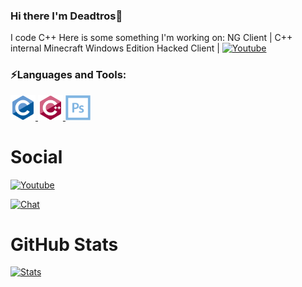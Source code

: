 ### Hi there I'm Deadtros👋

I code C++ Here is some something I'm working on:
NG Client | C++ internal Minecraft Windows Edition Hacked Client | [![Youtube](https://img.shields.io/badge/%20youtube-1567da.svg)](https://github.com/YDC-Deadly/NG-injector/releases)

### ⚡Languages and Tools:
<p align="left"> <a href="https://www.cprogramming.com/" target="_blank" rel="noreferrer"> <img src="https://raw.githubusercontent.com/devicons/devicon/master/icons/c/c-original.svg" alt="c" width="40" height="40"/> </a> <a href="https://www.w3schools.com/cpp/" target="_blank" rel="noreferrer"> <img src="https://raw.githubusercontent.com/devicons/devicon/master/icons/cplusplus/cplusplus-original.svg" alt="cplusplus" width="40" height="40"/> </a> <a target="_blank" rel="noreferrer"> </a> <a src="https://raw.githubusercontent.com/devicons/devicon/master/icons/java/java-original.svg" alt="java" width="40" height="40"/> </a> <a href="https://www.photoshop.com/en" target="_blank" rel="noreferrer"> <img src="https://raw.githubusercontent.com/devicons/devicon/master/icons/photoshop/photoshop-line.svg" alt="photoshop" width="40" height="40"/> </a> </p>

# Social
[![Youtube](https://img.shields.io/badge/%20youtube-1567da.svg)](https://www.youtube.com/channel/UCkIaXJkuRGKSEYnlEvxKMiw)


[![Chat](https://img.shields.io/badge/chat-on%20discord-7289da.svg)](https://discord.com/invite/hCb3Y2xd3k)

# GitHub Stats


[![Stats](https://github-readme-stats.vercel.app/api?username=YDC-Deadly&show_icons=true&hide_title=true)](https://github.com/YDC-Deadly)
